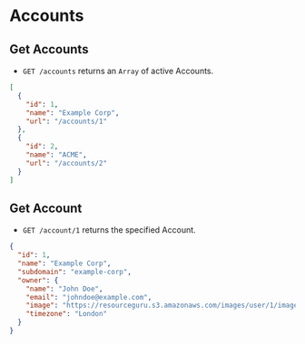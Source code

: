 # Accounts

## Get Accounts

* `GET /accounts` returns an `Array` of active Accounts.

```json
[
  {
    "id": 1,
    "name": "Example Corp",
    "url": "/accounts/1"
  },
  {
    "id": 2,
    "name": "ACME",
    "url": "/accounts/2"
  }
]
```

## Get Account

* `GET /account/1` returns the specified Account.

```json
{
  "id": 1,
  "name": "Example Corp",
  "subdomain": "example-corp",
  "owner": {
    "name": "John Doe",
    "email": "johndoe@example.com",
    "image": "https://resourceguru.s3.amazonaws.com/images/user/1/image/card_69cb-7f96ae8b2e17.png",
    "timezone": "London"
  }
}
```
